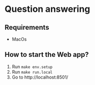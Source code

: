 # Question answering
## Requirements
* MacOs
## How to start the Web app?
1. Run `make env.setup`
2. Run `make run.local` 
3. Go to http://localhost:8501/
